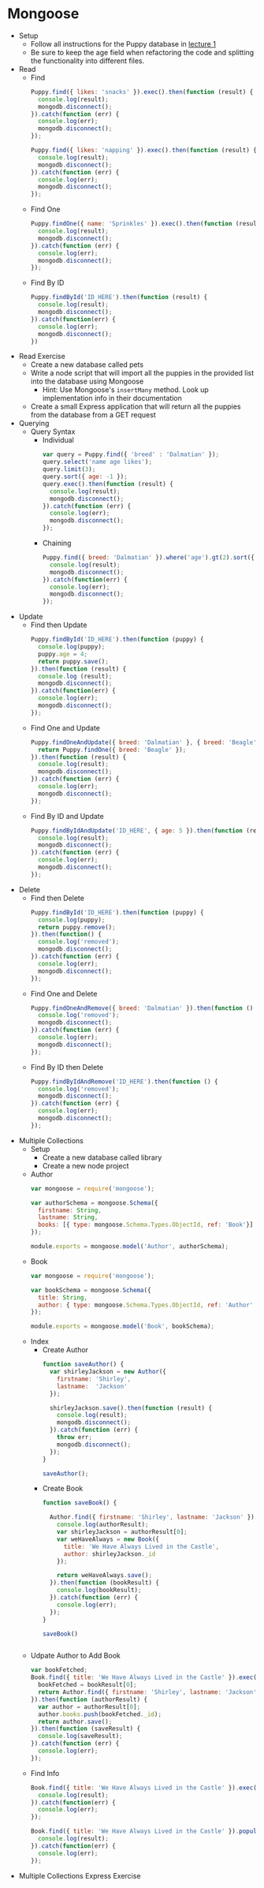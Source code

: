 
# Mongoose
  - Setup
    - Follow all instructions for the Puppy database in [lecture 1](./lecture01-notes.md)
    - Be sure to keep the age field when refactoring the code and splitting the functionality into different files.
  - Read
    - Find
      ```js
      Puppy.find({ likes: 'snacks' }).exec().then(function (result) {
        console.log(result);
        mongodb.disconnect();
      }).catch(function (err) {
        console.log(err);
        mongodb.disconnect();
      });

      Puppy.find({ likes: 'napping' }).exec().then(function (result) {
        console.log(result);
        mongodb.disconnect();
      }).catch(function (err) {
        console.log(err);
        mongodb.disconnect();
      });
      ```
    - Find One
      ```js
      Puppy.findOne({ name: 'Sprinkles' }).exec().then(function (result) {
        console.log(result);
        mongodb.disconnect();
      }).catch(function (err) {
        console.log(err);
        mongodb.disconnect();
      });
      ```
    - Find By ID
      ```js
      Puppy.findById('ID_HERE').then(function (result) {
        console.log(result);
        mongodb.disconnect();
      }).catch(function(err) {
        console.log(err);
        mongodb.disconnect();
      })
      ```
  - Read Exercise
    - Create a new database called pets
    - Write a node script that will import all the puppies in the provided list into the database using Mongoose
      - Hint: Use Mongoose's `insertMany` method. Look up implementation info in their documentation
    - Create a small Express application that will return all the puppies from the database from a GET request
  - Querying
    - Query Syntax
      - Individual
        ```js
        var query = Puppy.find({ 'breed' : 'Dalmatian' });
        query.select('name age likes');
        query.limit(3);
        query.sort({ age: -1 });
        query.exec().then(function (result) {
          console.log(result);
          mongodb.disconnect();
        }).catch(function (err) {
          console.log(err);
          mongodb.disconnect();
        });
        ```
      - Chaining
        ```js
        Puppy.find({ breed: 'Dalmatian' }).where('age').gt(2).sort({ age: -1 }).limit(2).exec().then(function(result) {
          console.log(result);
          mongodb.disconnect();
        }).catch(function(err) {
          console.log(err);
          mongodb.disconnect();
        });
        ```
  - Update
    - Find then Update
      ```js
      Puppy.findById('ID_HERE').then(function (puppy) {
        console.log(puppy);
        puppy.age = 4;
        return puppy.save();
      }).then(function (result) {
        console.log (result);
        mongodb.disconnect();
      }).catch(function(err) {
        console.log(err);
        mongodb.disconnect();
      });
      ```
    - Find One and Update
      ```js
      Puppy.findOneAndUpdate({ breed: 'Dalmatian' }, { breed: 'Beagle' }).then(function (result) {
        return Puppy.findOne({ breed: 'Beagle' });
      }).then(function (result) {
        console.log(result);
        mongodb.disconnect();
      }).catch(function (err) {
        console.log(err);
        mongodb.disconnect();
      });
      ```
    - Find By ID and Update
      ```js
      Puppy.findByIdAndUpdate('ID_HERE', { age: 5 }).then(function (result) {
        console.log(result);
        mongodb.disconnect();
      }).catch(function (err) {
        console.log(err);
        mongodb.disconnect();
      });
      ```
  - Delete
    - Find then Delete
      ```js
      Puppy.findById('ID_HERE').then(function (puppy) {
        console.log(puppy);
        return puppy.remove();
      }).then(function() {
        console.log('removed');
        mongodb.disconnect();
      }).catch(function (err) {
        console.log(err);
        mongodb.disconnect();
      });
      ```
    - Find One and Delete
      ```js
      Puppy.findOneAndRemove({ breed: 'Dalmatian' }).then(function () {
        console.log('removed');
        mongodb.disconnect();
      }).catch(function (err) {
        console.log(err);
        mongodb.disconnect();
      });
      ```
    - Find By ID then Delete
      ```js
      Puppy.findByIdAndRemove('ID_HERE').then(function () {
        console.log('removed');
        mongodb.disconnect();
      }).catch(function (err) {
        console.log(err);
        mongodb.disconnect();
      });
      ```
  - Multiple Collections
    - Setup
      - Create a new database called library
      - Create a new node project
    - Author
      ```js
      var mongoose = require('mongoose');

      var authorSchema = mongoose.Schema({
        firstname: String,
        lastname: String,
        books: [{ type: mongoose.Schema.Types.ObjectId, ref: 'Book'}]
      });

      module.exports = mongoose.model('Author', authorSchema);
      ```
    - Book
      ```js
      var mongoose = require('mongoose');

      var bookSchema = mongoose.Schema({
        title: String,
        author: { type: mongoose.Schema.Types.ObjectId, ref: 'Author' }
      });

      module.exports = mongoose.model('Book', bookSchema);
      ```
    - Index
      - Create Author
        ```js
        function saveAuthor() {
          var shirleyJackson = new Author({
            firstname: 'Shirley',
            lastname:  'Jackson'
          });

          shirleyJackson.save().then(function (result) {
            console.log(result);
            mongodb.disconnect();
          }).catch(function (err) {
            throw err;
            mongodb.disconnect();
          });
        }

        saveAuthor();
        ```
      - Create Book
        ```js
        function saveBook() {

          Author.find({ firstname: 'Shirley', lastname: 'Jackson' }).exec().then(function (authorResult) {
            console.log(authorResult);
            var shirleyJackson = authorResult[0];
            var weHaveAlways = new Book({
              title: 'We Have Always Lived in the Castle',
              author: shirleyJackson._id
            });

            return weHaveAlways.save();
          }).then(function (bookResult) {
            console.log(bookResult);
          }).catch(function (err) {
            console.log(err);
          });
        }

        saveBook()
      ```
    - Udpate Author to Add Book
      ```js
      var bookFetched;
      Book.find({ title: 'We Have Always Lived in the Castle' }).exec().then(function (bookResult) {
        bookFetched = bookResult[0];
        return Author.find({ firstname: 'Shirley', lastname: 'Jackson' }).exec();
      }).then(function (authorResult) {
        var author = authorResult[0];
        author.books.push(bookFetched._id);
        return author.save();
      }).then(function (saveResult) {
        console.log(saveResult);
      }).catch(function (err) {
        console.log(err);
      });
      ```
    - Find Info
        ```js
        Book.find({ title: 'We Have Always Lived in the Castle' }).exec().then(function(result) {
          console.log(result);
        }).catch(function(err) {
          console.log(err);
        });
        ```
        ```js
        Book.find({ title: 'We Have Always Lived in the Castle' }).populate('author').exec().then(function(result) {
          console.log(result);
        }).catch(function(err) {
          console.log(err);
        });
        ```
  - Multiple Collections Express Exercise
